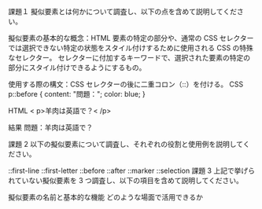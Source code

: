 課題１
擬似要素とは何かについて調査し、以下の点を含めて説明してください。

擬似要素の基本的な概念：HTML 要素の特定の部分や、通常の CSS セレクターでは選択できない特定の状態をスタイル付けするために使用される CSS の特殊なセレクター。
セレクターに付加するキーワードで、選択された要素の特定の部分にスタイル付けできるようにするもの。

使用する際の構文：CSS セレクターの後に二重コロン（::）を付ける。
CSS
p::before {
content: "問題：";
color: blue;
}

HTML
< p>羊肉は英語で？< /p>

結果
問題：羊肉は英語で？

課題 2
以下の擬似要素について調査し、それぞれの役割と使用例を説明してください。

::first-line
::first-letter
::before
::after
::marker
::selection
課題 3
上記で挙げられていない擬似要素を 3 つ調査し、以下の項目を含めて説明してください。

擬似要素の名前と基本的な機能
どのような場面で活用できるか
